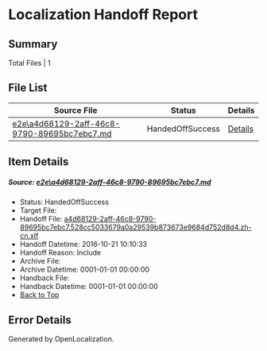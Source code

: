 # <a name='report-top'></a> Localization Handoff Report

## Summary
 Total Files | 1

## File List
 Source File | Status | Details 
 ----------- | ------ | ------- 
 [e2e\a4d68129-2aff-46c8-9790-89695bc7ebc7.md](https://github.com/OpenLocalizationTestOrg/ol-test0/blob/20765965dfd301f49cb41cb0dd90bb3b419c6184/e2e/a4d68129-2aff-46c8-9790-89695bc7ebc7.md) | HandedOffSuccess | [Details](#db26756bfe424195acc817d0cfdd21a6afffe7ea5)

## Item Details
##### <a name='db26756bfe424195acc817d0cfdd21a6afffe7ea5'></a> Source: [e2e\a4d68129-2aff-46c8-9790-89695bc7ebc7.md](https://github.com/OpenLocalizationTestOrg/ol-test0/blob/20765965dfd301f49cb41cb0dd90bb3b419c6184/e2e/a4d68129-2aff-46c8-9790-89695bc7ebc7.md)
* Status: HandedOffSuccess
* Target File: 
* Handoff File: [a4d68129-2aff-46c8-9790-89695bc7ebc7.528cc5033679a0a29539b873673e9684d752d8d4.zh-cn.xlf](https://github.com/OpenLocalizationTestOrg/ol-test0-handoff/blob/f15c77700b97d7535baae3967c51d65ca1ea9498/ol-handoff/OpenLocalizationTestOrg/ol-test0-zhcn/shujia/ht/a4d68129-2aff-46c8-9790-89695bc7ebc7.528cc5033679a0a29539b873673e9684d752d8d4.zh-cn.xlf)
* Handoff Datetime: 2016-10-21 10:10:33
* Handoff Reason: Include
* Archive File: 
* Archive Datetime: 0001-01-01 00:00:00
* Handback File: 
* Handback Datetime: 0001-01-01 00:00:00
* [Back to Top](#report-top)


## Error Details

Generated by OpenLocalization.
